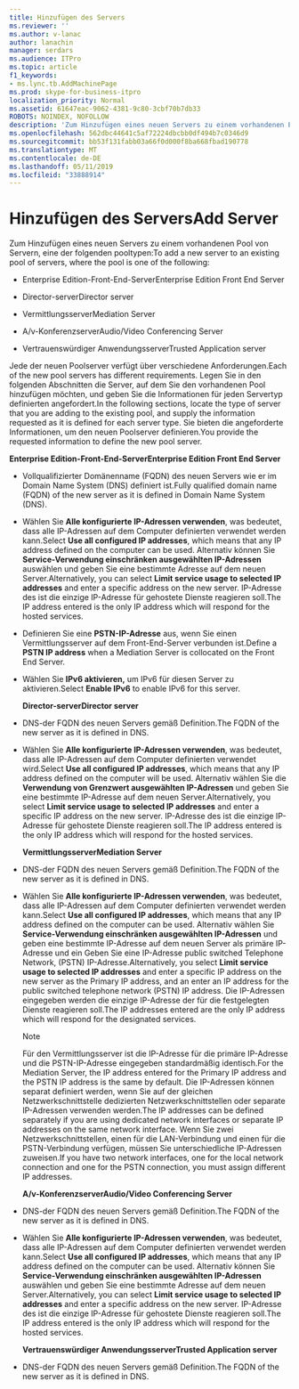 ```yaml
---
title: Hinzufügen des Servers
ms.reviewer: ''
ms.author: v-lanac
author: lanachin
manager: serdars
ms.audience: ITPro
ms.topic: article
f1_keywords:
- ms.lync.tb.AddMachinePage
ms.prod: skype-for-business-itpro
localization_priority: Normal
ms.assetid: 61647eac-9062-4381-9c80-3cbf70b7db33
ROBOTS: NOINDEX, NOFOLLOW
description: 'Zum Hinzufügen eines neuen Servers zu einem vorhandenen Pool von Servern, eine der folgenden pooltypen:'
ms.openlocfilehash: 562dbc44641c5af72224dbcbb0df494b7c0346d9
ms.sourcegitcommit: bb53f131fabb03a66f0d000f8ba668fbad190778
ms.translationtype: MT
ms.contentlocale: de-DE
ms.lasthandoff: 05/11/2019
ms.locfileid: "33888914"
---
```

# <a name="add-server"></a><span data-ttu-id="7700a-103">Hinzufügen des Servers</span><span class="sxs-lookup"><span data-stu-id="7700a-103">Add Server</span></span>
 
<span data-ttu-id="7700a-104">Zum Hinzufügen eines neuen Servers zu einem vorhandenen Pool von Servern, eine der folgenden pooltypen:</span><span class="sxs-lookup"><span data-stu-id="7700a-104">To add a new server to an existing pool of servers, where the pool is one of the following:</span></span>
  
- <span data-ttu-id="7700a-105">Enterprise Edition-Front-End-Server</span><span class="sxs-lookup"><span data-stu-id="7700a-105">Enterprise Edition Front End Server</span></span>
    
- <span data-ttu-id="7700a-106">Director-server</span><span class="sxs-lookup"><span data-stu-id="7700a-106">Director server</span></span>
    
- <span data-ttu-id="7700a-107">Vermittlungsserver</span><span class="sxs-lookup"><span data-stu-id="7700a-107">Mediation Server</span></span>
    
- <span data-ttu-id="7700a-108">A/v-Konferenzserver</span><span class="sxs-lookup"><span data-stu-id="7700a-108">Audio/Video Conferencing Server</span></span>
    
- <span data-ttu-id="7700a-109">Vertrauenswürdiger Anwendungsserver</span><span class="sxs-lookup"><span data-stu-id="7700a-109">Trusted Application server</span></span>
    
<span data-ttu-id="7700a-110">Jede der neuen Poolserver verfügt über verschiedene Anforderungen.</span><span class="sxs-lookup"><span data-stu-id="7700a-110">Each of the new pool servers has different requirements.</span></span> <span data-ttu-id="7700a-111">Legen Sie in den folgenden Abschnitten die Server, auf dem Sie den vorhandenen Pool hinzufügen möchten, und geben Sie die Informationen für jeden Servertyp definierten angefordert.</span><span class="sxs-lookup"><span data-stu-id="7700a-111">In the following sections, locate the type of server that you are adding to the existing pool, and supply the information requested as it is defined for each server type.</span></span> <span data-ttu-id="7700a-112">Sie bieten die angeforderte Informationen, um den neuen Poolserver definieren.</span><span class="sxs-lookup"><span data-stu-id="7700a-112">You provide the requested information to define the new pool server.</span></span>
  
 <span data-ttu-id="7700a-113">**Enterprise Edition-Front-End-Server**</span><span class="sxs-lookup"><span data-stu-id="7700a-113">**Enterprise Edition Front End Server**</span></span>
  
- <span data-ttu-id="7700a-114">Vollqualifizierter Domänenname (FQDN) des neuen Servers wie er im Domain Name System (DNS) definiert ist.</span><span class="sxs-lookup"><span data-stu-id="7700a-114">Fully qualified domain name (FQDN) of the new server as it is defined in Domain Name System (DNS).</span></span>
    
- <span data-ttu-id="7700a-115">Wählen Sie **Alle konfigurierte IP-Adressen verwenden**, was bedeutet, dass alle IP-Adressen auf dem Computer definierten verwendet werden kann.</span><span class="sxs-lookup"><span data-stu-id="7700a-115">Select **Use all configured IP addresses**, which means that any IP address defined on the computer can be used.</span></span> <span data-ttu-id="7700a-116">Alternativ können Sie **Service-Verwendung einschränken ausgewählten IP-Adressen** auswählen und geben Sie eine bestimmte Adresse auf dem neuen Server.</span><span class="sxs-lookup"><span data-stu-id="7700a-116">Alternatively, you can select **Limit service usage to selected IP addresses** and enter a specific address on the new server.</span></span> <span data-ttu-id="7700a-117">IP-Adresse des ist die einzige IP-Adresse für gehostete Dienste reagieren soll.</span><span class="sxs-lookup"><span data-stu-id="7700a-117">The IP address entered is the only IP address which will respond for the hosted services.</span></span>
    
- <span data-ttu-id="7700a-118">Definieren Sie eine **PSTN-IP-Adresse** aus, wenn Sie einen Vermittlungsserver auf dem Front-End-Server verbunden ist.</span><span class="sxs-lookup"><span data-stu-id="7700a-118">Define a **PSTN IP address** when a Mediation Server is collocated on the Front End Server.</span></span>
    
- <span data-ttu-id="7700a-119">Wählen Sie **IPv6 aktivieren,** um IPv6 für diesen Server zu aktivieren.</span><span class="sxs-lookup"><span data-stu-id="7700a-119">Select **Enable IPv6** to enable IPv6 for this server.</span></span>
    
  <span data-ttu-id="7700a-120">**Director-server**</span><span class="sxs-lookup"><span data-stu-id="7700a-120">**Director server**</span></span>
  
- <span data-ttu-id="7700a-121">DNS-der FQDN des neuen Servers gemäß Definition.</span><span class="sxs-lookup"><span data-stu-id="7700a-121">The FQDN of the new server as it is defined in DNS.</span></span>
    
- <span data-ttu-id="7700a-122">Wählen Sie **Alle konfigurierte IP-Adressen verwenden**, was bedeutet, dass alle IP-Adressen auf dem Computer definierten verwendet wird.</span><span class="sxs-lookup"><span data-stu-id="7700a-122">Select **Use all configured IP addresses**, which means that any IP address defined on the computer will be used.</span></span> <span data-ttu-id="7700a-123">Alternativ wählen Sie die **Verwendung von Grenzwert ausgewählten IP-Adressen** und geben Sie eine bestimmte IP-Adresse auf dem neuen Server.</span><span class="sxs-lookup"><span data-stu-id="7700a-123">Alternatively, you select **Limit service usage to selected IP addresses** and enter a specific IP address on the new server.</span></span> <span data-ttu-id="7700a-124">IP-Adresse des ist die einzige IP-Adresse für gehostete Dienste reagieren soll.</span><span class="sxs-lookup"><span data-stu-id="7700a-124">The IP address entered is the only IP address which will respond for the hosted services.</span></span>
    
  <span data-ttu-id="7700a-125">**Vermittlungsserver**</span><span class="sxs-lookup"><span data-stu-id="7700a-125">**Mediation Server**</span></span>
  
- <span data-ttu-id="7700a-126">DNS-der FQDN des neuen Servers gemäß Definition.</span><span class="sxs-lookup"><span data-stu-id="7700a-126">The FQDN of the new server as it is defined in DNS.</span></span>
    
- <span data-ttu-id="7700a-127">Wählen Sie **Alle konfigurierte IP-Adressen verwenden**, was bedeutet, dass alle IP-Adressen auf dem Computer definierten verwendet werden kann.</span><span class="sxs-lookup"><span data-stu-id="7700a-127">Select **Use all configured IP addresses**, which means that any IP address defined on the computer can be used.</span></span> <span data-ttu-id="7700a-128">Alternativ wählen Sie **Service-Verwendung einschränken ausgewählten IP-Adressen** und geben eine bestimmte IP-Adresse auf dem neuen Server als primäre IP-Adresse und ein Geben Sie eine IP-Adresse public switched Telephone Network, (PSTN) IP-Adresse.</span><span class="sxs-lookup"><span data-stu-id="7700a-128">Alternatively, you select **Limit service usage to selected IP addresses** and enter a specific IP address on the new server as the Primary IP address, and an enter an IP address for the public switched telephone network (PSTN) IP address.</span></span> <span data-ttu-id="7700a-129">Die IP-Adressen eingegeben werden die einzige IP-Adresse der für die festgelegten Dienste reagieren soll.</span><span class="sxs-lookup"><span data-stu-id="7700a-129">The IP addresses entered are the only IP address which will respond for the designated services.</span></span>
    
    > [!NOTE]
    > <span data-ttu-id="7700a-130">Für den Vermittlungsserver ist die IP-Adresse für die primäre IP-Adresse und die PSTN-IP-Adresse eingegeben standardmäßig identisch.</span><span class="sxs-lookup"><span data-stu-id="7700a-130">For the Mediation Server, the IP address entered for the Primary IP address and the PSTN IP address is the same by default.</span></span> <span data-ttu-id="7700a-131">Die IP-Adressen können separat definiert werden, wenn Sie auf der gleichen Netzwerkschnittstelle dedizierten Netzwerkschnittstellen oder separate IP-Adressen verwenden werden.</span><span class="sxs-lookup"><span data-stu-id="7700a-131">The IP addresses can be defined separately if you are using dedicated network interfaces or separate IP addresses on the same network interface.</span></span> <span data-ttu-id="7700a-132">Wenn Sie zwei Netzwerkschnittstellen, einen für die LAN-Verbindung und einen für die PSTN-Verbindung verfügen, müssen Sie unterschiedliche IP-Adressen zuweisen.</span><span class="sxs-lookup"><span data-stu-id="7700a-132">If you have two network interfaces, one for the local network connection and one for the PSTN connection, you must assign different IP addresses.</span></span> 
  
  <span data-ttu-id="7700a-133">**A/v-Konferenzserver**</span><span class="sxs-lookup"><span data-stu-id="7700a-133">**Audio/Video Conferencing Server**</span></span>
  
- <span data-ttu-id="7700a-134">DNS-der FQDN des neuen Servers gemäß Definition.</span><span class="sxs-lookup"><span data-stu-id="7700a-134">The FQDN of the new server as it is defined in DNS.</span></span>
    
- <span data-ttu-id="7700a-135">Wählen Sie **Alle konfigurierte IP-Adressen verwenden**, was bedeutet, dass alle IP-Adressen auf dem Computer definierten verwendet werden kann.</span><span class="sxs-lookup"><span data-stu-id="7700a-135">Select **Use all configured IP addresses**, which means that any IP address defined on the computer can be used.</span></span> <span data-ttu-id="7700a-136">Alternativ können Sie **Service-Verwendung einschränken ausgewählten IP-Adressen** auswählen und geben Sie eine bestimmte Adresse auf dem neuen Server.</span><span class="sxs-lookup"><span data-stu-id="7700a-136">Alternatively, you can select **Limit service usage to selected IP addresses** and enter a specific address on the new server.</span></span> <span data-ttu-id="7700a-137">IP-Adresse des ist die einzige IP-Adresse für gehostete Dienste reagieren soll.</span><span class="sxs-lookup"><span data-stu-id="7700a-137">The IP address entered is the only IP address which will respond for the hosted services.</span></span>
    
  <span data-ttu-id="7700a-138">**Vertrauenswürdiger Anwendungsserver**</span><span class="sxs-lookup"><span data-stu-id="7700a-138">**Trusted Application server**</span></span>
  
- <span data-ttu-id="7700a-139">DNS-der FQDN des neuen Servers gemäß Definition.</span><span class="sxs-lookup"><span data-stu-id="7700a-139">The FQDN of the new server as it is defined in DNS.</span></span>
    

